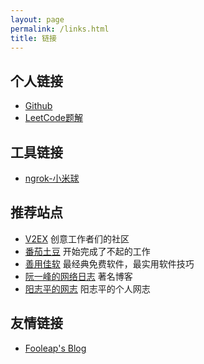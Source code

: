 ```yaml
---
layout: page
permalink: /links.html
title: 链接
---
```


## 个人链接

* [Github](https://github.com/xnzone/)
* [LeetCode题解](http://leetcode.xnzone.ml)

## 工具链接

* [ngrok-小米球](https://manager.xiaomiqiu.com/)

## 推荐站点

* [V2EX](https://www.v2ex.com) 创意工作者们的社区
* [番茄土豆](https://pomotodo.com) 开始完成了不起的工作
* [善用佳软](http://xbeta.info) 最经典免费软件，最实用软件技巧
* [阮一峰的网络日志](http://www.ruanyifeng.com/blog) 著名博客
* [阳志平的网志](http://www.yangzhiping.com) 阳志平的个人网志

## 友情链接

* [Fooleap's Blog](https://blog.fooleap.org/)
